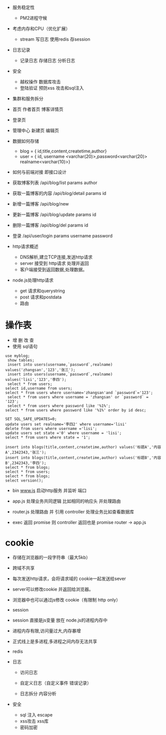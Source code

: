 
* 服务稳定性
    - PM2进程守候
* 考虑内存和CPU（优化扩展）
    - stream 写日志 使用redis 存session
* 日志记录
    - 记录日志 存储日志 分析日志 
* 安全
    - 越权操作 数据库攻击
    - 登陆验证  预防xss 攻击和sql注入
* 集群和服务拆分

* 首页 作者首页  博客详情页
* 登录页
* 管理中心 新建页 编辑页

* 数据如何存储
    - blog = { id,title,content,createtime,author}
    - user = { id, username <varchar(20)>,password<varchar(20)> realname<varchar(10)>}
* 如何与前端对接 即接口设计

* 获取博客列表       /api/blog/list          params author
* 获取一篇博客的内容  /api/blog/detail        params  id
* 新增一篇博客       /api/blog/new           
* 更新一篇博客       /api/blog/update        params   id
* 删除一篇博客      /api/blog/del            params    id
* 登录             /api/user/login         params     username  password

* http请求概述
    - DNS解析,建立TCP连接,发送http请求
    - server 接受到 http请求 处理并返回
    - 客户端接受到返回数据,处理数据。


 * node.js处理http请求
    - get 请求和querystring
    - post 请求和postdata
    - 路由   


  # 操作表
  * 增 删  改 查
  * 使用 sql语句 
  
```
use myblog;
 show tables;
 insert into users(username,`password`,realname) values('zhangsan','123','张三');
 insert into users(username,`password`,realname) values('lisi','123','李四');
 select * from users; 
select id,username from users;
select * from users where username='zhangsan'and `password`='123';
 select * from users where username = 'zhangsan' or `password` = '123';
 select * from users where password like '%1%';
select * from users where password like '%1%' order by id desc;

SET SQL_SAFE_UPDATES=0;
update users set realname='李四2' where username='lisi'
delete from users where username ='lisi';
update users set state ='0' where username = 'lisi';
select * from users where state = '1';

insert into blogs(title,content,createtime,author) values('标题A','内容A',2342343,'张三');
insert into blogs(title,content,createtime,author) values('标题B','内容B',2342343,'李四');
select * from blogs;
select * from users;
select * from blogs;
select version();
```

* bin www.js 启动http服务 并监听 端口
* app.js 处理业务共同逻辑 比如相同的响应头  并处理路由

* router.js 处理路由 并 引用 controller 处理业务比如查看数据库

* exec 返回 promise   则 controller 返回也是 promise router -> app.js

# cookie
* 存储在浏览器的一段字符串（最大5kb）
* 跨域不共享
* 每次发送http请求，会将请求域的 cookie一起发送给sever
* server可以修改cookie 并返回给浏览器。
* 浏览器中也可以通过js修改 cookie（有限制 http only）

* session 
* session 直接是js变量 放在 node.js的进程内存中
* 进程内存有限,访问量过大,内存暴增
* 正式线上是多进程,多进程之间内存无法共享

* redis


* 日志
    - 访问日志
    - 自定义日志（自定义事件 错误记录）

    - 日志拆分 内容分析

* 安全
    - sql 注入 escape
    - xss攻击  xss库
    - 密码加密
